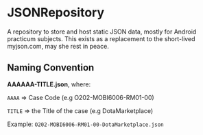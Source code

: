 # JSONRepository
A repository to store and host static JSON data, mostly for Android practicum subjects. This exists as a replacement to the short-lived myjson.com, may she rest in peace.

## Naming Convention

**AAAAAA-TITLE.json**, where:

`AAAA` => Case Code (e.g O202-MOBI6006-RM01-00)

`TITLE` => the Title of the case (e.g DotaMarketplace)

Example:
`O202-MOBI6006-RM01-00-DotaMarketplace.json`
